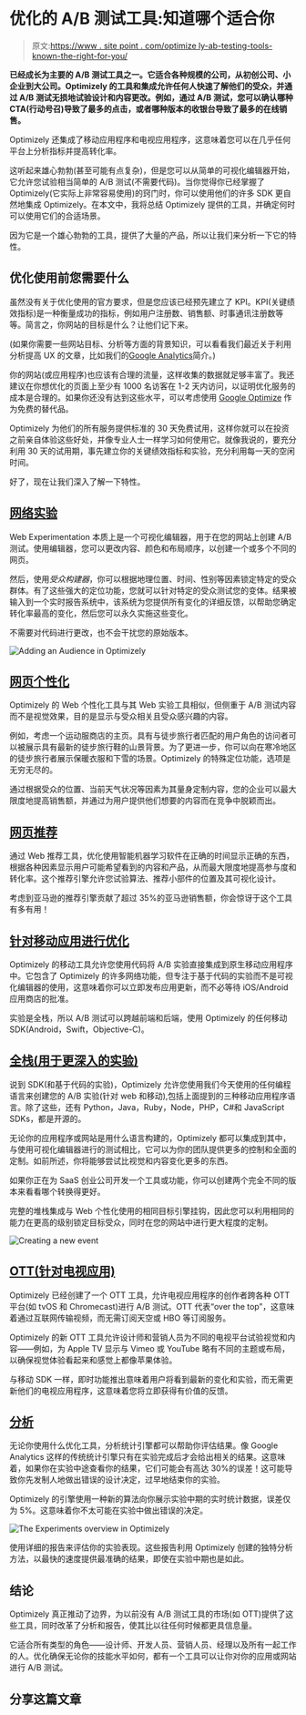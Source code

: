 # 优化的 A/B 测试工具:知道哪个适合你

> 原文:[https://www . site point . com/optimize ly-ab-testing-tools-known-the-right-for-you/](https://www.sitepoint.com/optimizely-ab-testing-tools-knowing-which-is-right-for-you/)

**已经成长为主要的 A/B 测试工具之一。它适合各种规模的公司，从初创公司、小企业到大公司。Optimizely 的工具和集成允许任何人快速了解他们的受众，并通过 A/B 测试无损地试验设计和内容更改。例如，通过 A/B 测试，您可以确认哪种 CTA(行动号召)导致了最多的点击，或者哪种版本的收银台导致了最多的在线销售。**

Optimizely 还集成了移动应用程序和电视应用程序，这意味着您可以在几乎任何平台上分析指标并提高转化率。

这听起来雄心勃勃(甚至可能有点复杂)，但是您可以从简单的可视化编辑器开始，它允许您试验相当简单的 A/B 测试(不需要代码)。当你觉得你已经掌握了 Optimizely(它实际上非常容易使用)的窍门时，你可以使用他们的许多 SDK 更自然地集成 Optimizely。在本文中，我将总结 Optimizely 提供的工具，并确定何时可以使用它们的合适场景。

因为它是一个雄心勃勃的工具，提供了大量的产品，所以让我们来分析一下它的特性。

## 优化使用前您需要什么

虽然没有关于优化使用的官方要求，但是您应该已经预先建立了 KPI。KPI(关键绩效指标)是一种衡量成功的指标，例如用户注册数、销售额、时事通讯注册数等等。简言之，你网站的目标是什么？让他们记下来。

(如果你需要一些网站目标、分析等方面的背景知识，可以看看我们最近关于利用分析提高 UX 的文章，比如我们的[Google Analytics](https://www.sitepoint.com/google-analytics-basics-and-pitfalls/)简介。)

你的网站(或应用程序)也应该有合理的流量，这样收集的数据就足够丰富了。我还建议在你想优化的页面上至少有 1000 名访客在 1-2 天内访问，以证明优化服务的成本是合理的。如果你还没有达到这些水平，可以考虑使用 [Google Optimize](https://www.sitepoint.com/perform-ab-testing-google-optimize) 作为免费的替代品。

Optimizely 为他们的所有服务提供标准的 30 天免费试用，这样你就可以在投资之前亲自体验这些好处，并像专业人士一样学习如何使用它。就像我说的，要充分利用 30 天的试用期，事先建立你的关键绩效指标和实验，充分利用每一天的空闲时间。

好了，现在让我们深入了解一下特性。

## [网络实验](https://www.optimizely.com/products/experimentation/)

Web Experimentation 本质上是一个可视化编辑器，用于在您的网站上创建 A/B 测试。使用编辑器，您可以更改内容、颜色和布局顺序，以创建一个或多个不同的网页。

然后，使用*受众构建器*，你可以根据地理位置、时间、性别等因素锁定特定的受众群体。有了这些强大的定位功能，您就可以针对特定的受众测试您的变体。结果被输入到一个实时报告系统中，该系统为您提供所有变化的详细反馈，以帮助您确定转化率最高的变化，然后您可以永久实施这些变化。

不需要对代码进行更改，也不会干扰您的原始版本。

![Adding an Audience in Optimizely](../Images/45d63ed369e0ad5580ae47969af1287e.png)

## [网页个性化](https://www.optimizely.com/products/personalization/)

Optimizely 的 Web 个性化工具与其 Web 实验工具相似，但侧重于 A/B 测试内容而不是视觉效果，目的是显示与受众相关且受众感兴趣的内容。

例如，考虑一个运动服商店的主页。具有与徒步旅行者匹配的用户角色的访问者可以被展示具有最新的徒步旅行鞋的山景背景。为了更进一步，你可以向在寒冷地区的徒步旅行者展示保暖衣服和下雪的场景。Optimizely 的特殊定位功能，选项是无穷无尽的。

通过根据受众的位置、当前天气状况等因素为其量身定制内容，您的企业可以最大限度地提高销售额，并通过为用户提供他们想要的内容而在竞争中脱颖而出。

## [网页推荐](https://www.optimizely.com/products/#recommendations)

通过 Web 推荐工具，优化使用智能机器学习软件在正确的时间显示正确的东西，根据各种因素显示用户可能希望看到的内容和产品，从而最大限度地提高参与度和转化率。这个推荐引擎允许您试验算法、推荐小部件的位置及其可视化设计。

考虑到亚马逊的推荐引擎贡献了超过 35%的亚马逊销售额，你会惊讶于这个工具有多有用！

## [针对移动应用进行优化](https://www.optimizely.com/products/mobile/)

Optimizely 的移动工具允许您使用代码将 A/B 实验直接集成到原生移动应用程序中。它包含了 Optimizely 的许多网络功能，但专注于基于代码的实验而不是可视化编辑器的使用，这意味着你可以立即发布应用更新，而不必等待 iOS/Android 应用商店的批准。

实验是全栈，所以 A/B 测试可以跨越前端和后端，使用 Optimizely 的任何移动 SDK(Android，Swift，Objective-C)。

## [全栈(用于更深入的实验)](https://www.optimizely.com/products/full-stack/)

说到 SDK(和基于代码的实验)，Optimizely 允许您使用我们今天使用的任何编程语言来创建您的 A/B 实验(针对 web 和移动),包括上面提到的三种移动应用程序语言。除了这些，还有 Python，Java，Ruby，Node，PHP，C#和 JavaScript SDKs，都是开源的。

无论你的应用程序或网站是用什么语言构建的，Optimizely 都可以集成到其中，与使用可视化编辑器进行的测试相比，它可以为你的团队提供更多的控制和全面的定制。如前所述，你将能够尝试比视觉和内容变化更多的东西。

如果你正在为 SaaS 创业公司开发一个工具或功能，你可以创建两个完全不同的版本来看看哪个转换得更好。

完整的堆栈集成与 Web 个性化使用的相同目标引擎挂钩，因此您可以利用相同的能力在更高的级别锁定目标受众，同时在您的网站中进行更大程度的定制。

![Creating a new event](../Images/3136e0a66a227cbf418fcecc619d89c6.png)

## [OTT(针对电视应用)](https://www.optimizely.com/products/ott/)

Optimizely 已经创建了一个 OTT 工具，允许电视应用程序的创作者跨各种 OTT 平台(如 tvOS 和 Chromecast)进行 A/B 测试。OTT 代表“over the top”，这意味着通过互联网传输视频，而无需订阅天空或 HBO 等订阅服务。

Optimizely 的新 OTT 工具允许设计师和营销人员为不同的电视平台试验视觉和内容——例如，为 Apple TV 显示与 Vimeo 或 YouTube 略有不同的主题或布局，以确保视觉体验看起来和感觉上都像苹果体验。

与移动 SDK 一样，即时功能推出意味着用户将看到最新的变化和实验，而无需更新他们的电视应用程序，这意味着您将立即获得有价值的反馈。

## [分析](https://www.optimizely.com/statistics/)

无论你使用什么优化工具，分析统计引擎都可以帮助你评估结果。像 Google Analytics 这样的传统统计引擎只有在实验完成后才会给出相关的结果。这意味着，如果你在实验中途查看你的结果，它们可能会有高达 30%的误差！这可能导致你先发制人地做出错误的设计决定，过早地结束你的实验。

Optimizely 的引擎使用一种新的算法向你展示实验中期的实时统计数据，误差仅为 5%。这意味着你不太可能在实验中做出错误的决定。

![The Experiments overview in Optimizely](../Images/f4454c66b01bdac5aa6b10abea1ba542.png)

使用详细的报告来评估你的实验表现。这些报告利用 Optimizely 创建的独特分析方法，以最快的速度提供最准确的结果，即使在实验中期也是如此。

## 结论

Optimizely 真正推动了边界，为以前没有 A/B 测试工具的市场(如 OTT)提供了这些工具，同时改革了分析和报告，使其比以往任何时候都更具信息量。

它适合所有类型的角色——设计师、开发人员、营销人员、经理以及所有一起工作的人。优化确保无论你的技能水平如何，都有一个工具可以让你对你的应用或网站进行 A/B 测试。

## 分享这篇文章